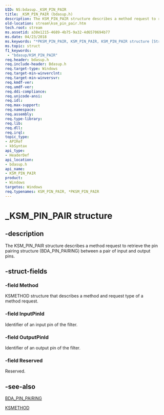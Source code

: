 ```yaml
---
UID: NS:bdasup._KSM_PIN_PAIR
title: _KSM_PIN_PAIR (bdasup.h)
description: The KSM_PIN_PAIR structure describes a method request to retrieve the pin pairing structure (BDA_PIN_PAIRING) between a pair of input and output pins.
old-location: stream\ksm_pin_pair.htm
tech.root: stream
ms.assetid: a38e1215-4689-4b75-9a32-4d6570694b77
ms.date: 04/23/2018
ms.keywords: "*PKSM_PIN_PAIR, KSM_PIN_PAIR, KSM_PIN_PAIR structure [Streaming Media Devices], PKSM_PIN_PAIR, PKSM_PIN_PAIR structure pointer [Streaming Media Devices], _KSM_PIN_PAIR, bdaref_4d2071d5-ba64-4026-95a9-0763dc2f13cf.xml, bdasup/KSM_PIN_PAIR, bdasup/PKSM_PIN_PAIR, stream.ksm_pin_pair"
ms.topic: struct
f1_keywords:
 - "bdasup/KSM_PIN_PAIR"
req.header: bdasup.h
req.include-header: Bdasup.h
req.target-type: Windows
req.target-min-winverclnt: 
req.target-min-winversvr: 
req.kmdf-ver: 
req.umdf-ver: 
req.ddi-compliance: 
req.unicode-ansi: 
req.idl: 
req.max-support: 
req.namespace: 
req.assembly: 
req.type-library: 
req.lib: 
req.dll: 
req.irql: 
topic_type:
- APIRef
- kbSyntax
api_type:
- HeaderDef
api_location:
- bdasup.h
api_name:
- KSM_PIN_PAIR
product:
- Windows
targetos: Windows
req.typenames: KSM_PIN_PAIR, *PKSM_PIN_PAIR
---
```


# _KSM_PIN_PAIR structure


## -description


The KSM_PIN_PAIR structure describes a method request to retrieve the pin pairing structure (BDA_PIN_PAIRING) between a pair of input and output pins. 


## -struct-fields




### -field Method

KSMETHOD structure that describes a method and request type of a method request.


### -field InputPinId

Identifier of an input pin of the filter.


### -field OutputPinId

Identifier of an output pin of the filter.


### -field Reserved

Reserved.


## -see-also




<a href="https://docs.microsoft.com/windows-hardware/drivers/ddi/content/bdasup/ns-bdasup-_bda_pin_pairing">BDA_PIN_PAIRING</a>



<a href="https://docs.microsoft.com/previous-versions/ff563398(v=vs.85)">KSMETHOD</a>
 

 

